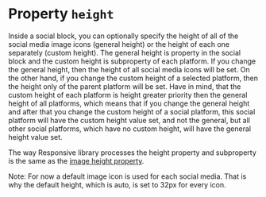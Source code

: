 # Property `height`

Inside a social block, you can optionally specify the height of all of the social media image icons (general height)
or the height of each one separately (custom height). The general height is property in the social block 
and the custom height is subproperty of each platform.
If you change the general height, then the height of all social media icons will be set.
On the other hand, if you change the custom height of a selected platform,
then the height only of the parent platform will be set. 
Have in mind, that the custom height of each platform is height greater priority then the general height of all platforms, 
which means that if you change the general height and after that you change the custom height of a social platform, this
social platform will have the custom height value set, and not the general, but all other social platforms, which have no 
custom height, will have the general height value set.

The way Responsive library processes the height property and subproperty is the same as the [image height property](copernica-docs:ResponsiveEmail/json/property-image-height).

Note: For now a default image icon is used for each social media. That is why the default height, which is auto, is set to 32px
for every icon.
